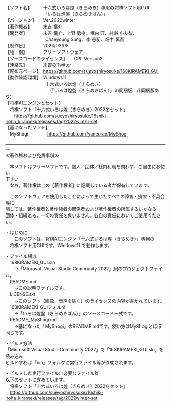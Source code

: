【ソフト名】　　　十六式いろは煌（きらめき）専用の将棋ソフト用GUI  
　　　　　　　　　「いろは煌盤（きらめきばん）」  
【バージョン】　　Ver.2022winter  
【著作権者】　　　末吉 竜介  
【開発者】　　　　末吉 竜介、上野 勇樹、堀内 旺、村越 小友梨、  
　　　　　　　　　Chaeyoung Sung、李 愚昶、畑中 慎吾  
【制作日】　　　　2023/03/08  
【種　別】　　　　フリーソフトウェア  
【ソースコードのライセンス】　　GPL Version3  
【連絡先】　　　　[末吉のTwitter](https://twitter.com/16shiki168)  
【配布元ページ】　https://github.com/sueyoshiryosuke/168KIRAMEKI_GUI  
【動作確認環境】　Windows11  
　　　　　　　　　十六式いろは煌（きらめき）  
　　　　　　　　　　（「いろは煌盤（きらめきばん）」の同梱版、非同梱版あり）  
【将棋AIエンジンとセット】  
　将棋ソフト「十六式いろは煌（きらめき）2022冬セット」  
　　https://github.com/sueyoshiryosuke/16shiki-Iroha_kirameki/releases/tag/2022winter-set  
【基になったソフト】  
　MyShogi 　　　　https://github.com/yaneurao/MyShogi  
  
―――――――――――――――――――――――――――――――――――――  
≪著作権および免責事項≫  
  
　本ソフトはフリーソフトです。個人／団体／社内利用を問わず、ご自由にお使い  
下さい。  
　なお，著作権は上の【著作権者】に記載している者が保有しています。  
  
　このソフトウェアを使用したことによって生じたすべての障害・損害・不具合等に  
関しては、著作権者と著作権者の関係者および著作権者の所属するいかなる  
団体・組織とも、一切の責任を負いません。各自の責任においてご使用ください。  
  
・はじめに  
　　このソフトは、将棋AIエンジン「十六式いろは煌（きらめき）」専用の  
　将棋ソフト用GUIです。Windows11 で動作します。  
  
・ファイル構成  
　168KIRAMEKI_GUI.sln  
　　→「Microsoft Visual Studio Community 2022」用のプロジェクトファイル。  
　README.md  
　　→この説明ファイルです。  
　LICENSE.txt  
　　→このソフト（画像、音声を除く）のライセンスの内容が書かれています。  
　168KIRAMEKI_GUIフォルダ  
　　→「いろは煌盤（きらめきばん）」のソースコード一式です。  
　README_MyShogi.md  
　　→基になった「MyShogi」のREADME.mdです。使い方はMyShogiとほぼ同じです。  
  
・ビルド方法  
「Microsoft Visual Studio Community 2022」で「168KIRAMEKI_GUI.sln」を読み込み  
ビルドすれば「bin」フォルダに実行ファイル等が作成されます。  

・ビルドした実行ファイルに必要なファイル群  
以下のセットに含めています。  
　将棋ソフト「十六式いろは煌（きらめき）2022冬セット」  
　https://github.com/sueyoshiryosuke/16shiki-Iroha_kirameki/releases/tag/2022winter-set  
